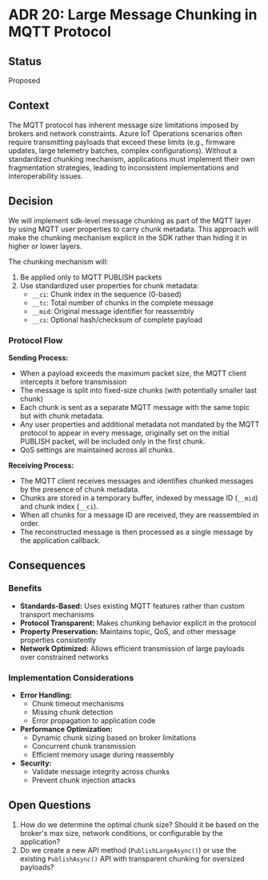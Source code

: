 ﻿# ADR 20: Large Message Chunking in MQTT Protocol

## Status
Proposed

## Context
The MQTT protocol has inherent message size limitations imposed by brokers and network constraints. Azure IoT Operations scenarios often require transmitting payloads that exceed these limits (e.g., firmware updates, large telemetry batches, complex configurations). Without a standardized chunking mechanism, applications must implement their own fragmentation strategies, leading to inconsistent implementations and interoperability issues.

## Decision
We will implement sdk-level message chunking as part of the MQTT layer by using MQTT user properties to carry chunk metadata. This approach will make the chunking mechanism explicit in the SDK rather than hiding it in higher or lower layers.

The chunking mechanism will:
1. Be applied only to MQTT PUBLISH packets
2. Use standardized user properties for chunk metadata:
   - `__ci`: Chunk index in the sequence (0-based)
   - `__tc`: Total number of chunks in the complete message
   - `__mid`: Original message identifier for reassembly
   - `__cs`: Optional hash/checksum of complete payload

### Protocol Flow
**Sending Process:**
- When a payload exceeds the maximum packet size, the MQTT client intercepts it before transmission
- The message is split into fixed-size chunks (with potentially smaller last chunk)
- Each chunk is sent as a separate MQTT message with the same topic but with chunk metadata.
- Any user properties and additional metadata not mandated by the MQTT protocol to appear in every message, originally set on the initial PUBLISH packet, will be included only in the first chunk.
- QoS settings are maintained across all chunks.

**Receiving Process:**
   - The MQTT client receives messages and identifies chunked messages by the presence of chunk metadata.
   - Chunks are stored in a temporary buffer, indexed by message ID (`__mid`) and chunk index (`__ci`).
   - When all chunks for a message ID are received, they are reassembled in order.
   - The reconstructed message is then processed as a single message by the application callback.

## Consequences

### Benefits
- **Standards-Based:** Uses existing MQTT features rather than custom transport mechanisms
- **Protocol Transparent:** Makes chunking behavior explicit in the protocol
- **Property Preservation:** Maintains topic, QoS, and other message properties consistently
- **Network Optimized:** Allows efficient transmission of large payloads over constrained networks

### Implementation Considerations
- **Error Handling:**
  - Chunk timeout mechanisms
  - Missing chunk detection
  - Error propagation to application code
- **Performance Optimization:**
  - Dynamic chunk sizing based on broker limitations
  - Concurrent chunk transmission
  - Efficient memory usage during reassembly
- **Security:**
  - Validate message integrity across chunks
  - Prevent chunk injection attacks

## Open Questions
1. How do we determine the optimal chunk size? Should it be based on the broker's max size, network conditions, or configurable by the application?
2. Do we create a new API method (`PublishLargeAsync()`) or use the existing `PublishAsync()` API with transparent chunking for oversized payloads?
